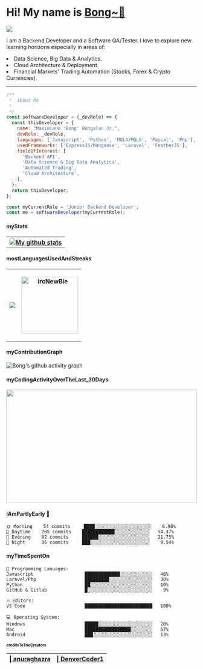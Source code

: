 <p align="left">
  <h1 align="left">  Hi!   My name is  <a href="https://github.com/ircNewBie"> Bong~👋</a> </h1>
</p>
<p align="left">
  <a align="center" href="https://github.com/DenverCoder1/readme-typing-svg"><img src="https://readme-typing-svg.herokuapp.com?&font=IBM+Plex+Sans&color=4DD091&size=25&lines=Welcome+to+my+GitHub+Page.;I+am+a+Backend+Developer.;A+Software+QA/+Tester+as+well.;I+use+Javascript,+Python,+etc...;I'm++a+little+sleepy++programmer.;And+sure,++++I+snore!!+++;+++" /></a>

</p>

<p>
I am a Backend Developer and a Software QA/Tester. 
   I love to explore new learning horizons especially in areas of:
  <li>
          Data Science, Big Data & Analytics.
  </li>
  <li>
          Cloud Architecture & Deployment.
  </li>
  <li>
          Financial Markets' Trading Automation (Stocks, Forex & Crypto Currencies).
  </li>
</p>
<hr>

```javascript
/**
 *  About Me
 *
 */
const softwareDeveloper = (_devRole) => {
  const thisDeveloper = {
    name: "Maximiano 'Bong' Bungalan Jr.",
    devRole: _devRole,
    languages: ['Javascript', 'Python', 'MQL4/MQL5', 'Pascal', 'Php'],
    usedFrameworks: ['ExpressJS/Mongoose', 'Laravel', 'FeatherJS'],
    fieldOfInterest: [
      'Backend API',
      'Data Science & Big Data Analytics',
      'Automated Trading',
      'Cloud Architecture',
    ],
  };
  return thisDeveloper;
};

const myCurrentRole = 'Junior Backend Developer';
const me = softwareDeveloper(myCurrentRole);
```

#### myStats
<table border-spacing: 0; padding: 0px;>
  <th>
      <a href="https://github.com/ircNewBie/ircNewBie"><img align="center" src="https://github-readme-stats.vercel.app/api?username=ircNewBie&show_icons=true&include_all_commits=true&theme=onedark" alt="My github stats" />
      </a>
  </th>
 
<table border-spacing: 0; padding: 0px;>

#### mostLanguagesUsedAndStreaks 
  <tr>
    <th>
      <a href="https://github.com/ircNewBie/ircNewBie">
        <img align="center" src="https://github-readme-stats.vercel.app/api/top-langs/?username=ircNewBie&layout=compact&theme=onedark" />
      </a>
    </th>
    <th>
      <p align="center">
        <img align="center" height="150em" src="https://github-readme-streak-stats.herokuapp.com/?user=ircNewBie&theme=onedark" alt="ircNewBie" />
      </p>
    </th>
    </tr>
</table>

#### myContributionGraph

![Bong's github activity graph](https://activity-graph.herokuapp.com/graph?username=ircNewBie&theme=react-dark)

#### myCodingActivityOverTheLast_30Days

<a href="https://wakatime.com"><img src="https://wakatime.com/share/@ircNewBie/ddff9ecb-e20e-4815-b2c6-ce1d437070ce.png" style="width:100%; height:300px" /></a>

#### iAmPartlyEarly 🐤

```text
🌞 Morning    54 commits     ████░░░░░░░░░░░░░░░░░░░░░    6.98%
🌆 Daytime    205 commits    ████████████░░░░░░░░░░░░░   54.37%
🌃 Evening    82 commits     ██████░░░░░░░░░░░░░░░░░░░   21.75%
🌙 Night      36 commits     ███░░░░░░░░░░░░░░░░░░░░░░    9.54%

```

#### myTimeSpentOn

```text
💬 Programming Lanuages:
Javascript                   █████████████░░░░░░░░░░░░   46%
Laravel/Php                  █████████░░░░░░░░░░░░░░░░   30%
Python                       ██░░░░░░░░░░░░░░░░░░░░░░░   10%
GitHub & Gitlab              █░░░░░░░░░░░░░░░░░░░░░░░░    9%

🔥 Editors:
VS Code                      █████████████████████████   100%

💻 Operating System:
Windows                      █████░░░░░░░░░░░░░░░░░░░░   20%
Mac                          █████████████████░░░░░░░░   67%
Android                      ███░░░░░░░░░░░░░░░░░░░░░░   13%

```

<h4 style="font-size:10px"> creditsToTheCreators</h4>
  <table>
    <thead>
      <th><a href="https://github.com/anuraghazra/github-readme-stats" > | anuraghazra  </a> </th>
      <th><a href="https://github.com/DenverCoder1/readme-typing-svg" > | DenverCoder1 </a> </th>
    </thead>
  </table>

